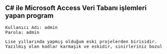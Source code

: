 ## C# ile Microsoft Access Veri Tabanı işlemleri yapan program
<pre>
Kullanıcı Adı: admin
Parola: admin
</pre>

<pre>
Lise yıllarında yapmış olduğum eski projelerden birisidir.
Yazılmış olan kodlar karmaşık ve eskidir, sinirleriniz bozulabilir.
</pre>
